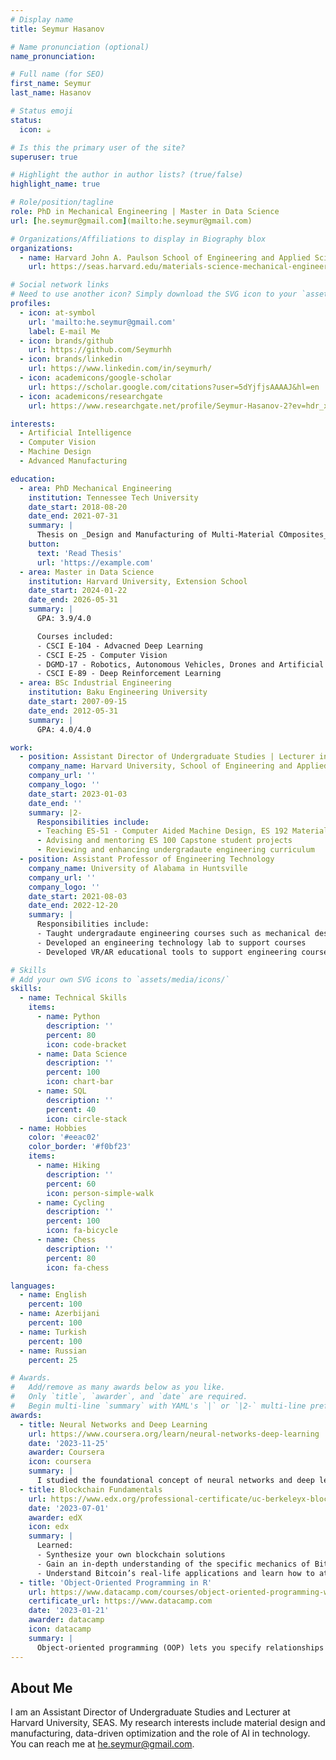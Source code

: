 ```yaml
---
# Display name
title: Seymur Hasanov

# Name pronunciation (optional)
name_pronunciation: 

# Full name (for SEO)
first_name: Seymur
last_name: Hasanov

# Status emoji
status:
  icon: ☕️

# Is this the primary user of the site?
superuser: true

# Highlight the author in author lists? (true/false)
highlight_name: true

# Role/position/tagline
role: PhD in Mechanical Engineering | Master in Data Science
url: [he.seymur@gmail.com](mailto:he.seymur@gmail.com)

# Organizations/Affiliations to display in Biography blox
organizations:
  - name: Harvard John A. Paulson School of Engineering and Applied Sciences
    url: https://seas.harvard.edu/materials-science-mechanical-engineering

# Social network links
# Need to use another icon? Simply download the SVG icon to your `assets/media/icons/` folder.
profiles:
  - icon: at-symbol
    url: 'mailto:he.seymur@gmail.com'
    label: E-mail Me
  - icon: brands/github
    url: https://github.com/Seymurhh
  - icon: brands/linkedin
    url: https://www.linkedin.com/in/seymurh/
  - icon: academicons/google-scholar
    url: https://scholar.google.com/citations?user=5dYjfjsAAAAJ&hl=en
  - icon: academicons/researchgate
    url: https://www.researchgate.net/profile/Seymur-Hasanov-2?ev=hdr_xprf

interests:
  - Artificial Intelligence
  - Computer Vision
  - Machine Design
  - Advanced Manufacturing

education:
  - area: PhD Mechanical Engineering
    institution: Tennessee Tech University
    date_start: 2018-08-20
    date_end: 2021-07-31
    summary: |
      Thesis on _Design and Manufacturing of Multi-Material COmposites_. Supervised by [Prof Ismail Fidan](https://www.tntech.edu/directory/engineering/faculty/ismail-fidan.php). Presented papers at SFF conferences with the contributions being published in variety of impactful journals.
    button:
      text: 'Read Thesis'
      url: 'https://example.com'
  - area: Master in Data Science
    institution: Harvard University, Extension School
    date_start: 2024-01-22
    date_end: 2026-05-31
    summary: |
      GPA: 3.9/4.0

      Courses included:
      - CSCI E-104 - Advacned Deep Learning
      - CSCI E-25 - Computer Vision
      - DGMD-17 - Robotics, Autonomous Vehicles, Drones and Artificial Intelligence
      - CSCI E-89 - Deep Reinforcement Learning
  - area: BSc Industrial Engineering
    institution: Baku Engineering University
    date_start: 2007-09-15
    date_end: 2012-05-31
    summary: |
      GPA: 4.0/4.0

work:
  - position: Assistant Director of Undergraduate Studies | Lecturer in Mechanical Engineering
    company_name: Harvard University, School of Engineering and Applied Sciences
    company_url: ''
    company_logo: ''
    date_start: 2023-01-03
    date_end: ''
    summary: |2-
      Responsibilities include:
      - Teaching ES-51 - Computer Aided Machine Design, ES 192 Material Selection by Design courses
      - Advising and mentoring ES 100 Capstone student projects
      - Reviewing and enhancing undergradaute engineering curriculum
  - position: Assistant Professor of Engineering Technology
    company_name: University of Alabama in Huntsville
    company_url: ''
    company_logo: ''
    date_start: 2021-08-03
    date_end: 2022-12-20
    summary: |
      Responsibilities include:
      - Taught undergradaute engineering courses such as mechanical desgin, manufacturing, dynamics, mechanics of materials
      - Developed an engineering technology lab to support courses
      - Developed VR/AR educational tools to support engineering courses

# Skills
# Add your own SVG icons to `assets/media/icons/`
skills:
  - name: Technical Skills
    items:
      - name: Python
        description: ''
        percent: 80
        icon: code-bracket
      - name: Data Science
        description: ''
        percent: 100
        icon: chart-bar
      - name: SQL
        description: ''
        percent: 40
        icon: circle-stack
  - name: Hobbies
    color: '#eeac02'
    color_border: '#f0bf23'
    items:
      - name: Hiking
        description: ''
        percent: 60
        icon: person-simple-walk
      - name: Cycling
        description: ''
        percent: 100
        icon: fa-bicycle
      - name: Chess
        description: ''
        percent: 80
        icon: fa-chess

languages:
  - name: English
    percent: 100
  - name: Azerbijani
    percent: 100
  - name: Turkish
    percent: 100
  - name: Russian
    percent: 25

# Awards.
#   Add/remove as many awards below as you like.
#   Only `title`, `awarder`, and `date` are required.
#   Begin multi-line `summary` with YAML's `|` or `|2-` multi-line prefix and indent 2 spaces below.
awards:
  - title: Neural Networks and Deep Learning
    url: https://www.coursera.org/learn/neural-networks-deep-learning
    date: '2023-11-25'
    awarder: Coursera
    icon: coursera
    summary: |
      I studied the foundational concept of neural networks and deep learning. By the end, I was familiar with the significant technological trends driving the rise of deep learning; build, train, and apply fully connected deep neural networks; implement efficient (vectorized) neural networks; identify key parameters in a neural network’s architecture; and apply deep learning to your own applications.
  - title: Blockchain Fundamentals
    url: https://www.edx.org/professional-certificate/uc-berkeleyx-blockchain-fundamentals
    date: '2023-07-01'
    awarder: edX
    icon: edx
    summary: |
      Learned:
      - Synthesize your own blockchain solutions
      - Gain an in-depth understanding of the specific mechanics of Bitcoin
      - Understand Bitcoin’s real-life applications and learn how to attack and destroy Bitcoin, Ethereum, smart contracts and Dapps, and alternatives to Bitcoin’s Proof-of-Work consensus algorithm
  - title: 'Object-Oriented Programming in R'
    url: https://www.datacamp.com/courses/object-oriented-programming-with-s3-and-r6-in-r
    certificate_url: https://www.datacamp.com
    date: '2023-01-21'
    awarder: datacamp
    icon: datacamp
    summary: |
      Object-oriented programming (OOP) lets you specify relationships between functions and the objects that they can act on, helping you manage complexity in your code. This is an intermediate level course, providing an introduction to OOP, using the S3 and R6 systems. S3 is a great day-to-day R programming tool that simplifies some of the functions that you write. R6 is especially useful for industry-specific analyses, working with web APIs, and building GUIs.
---
```


## About Me

I am an Assistant Director of Undergraduate Studies and Lecturer at Harvard University, SEAS. My research interests include material design and manufacturing, data-driven optimization and the role of AI in technology. You can reach me at [he.seymur@gmail.com](mailto:he.seymur@gmail.com).
